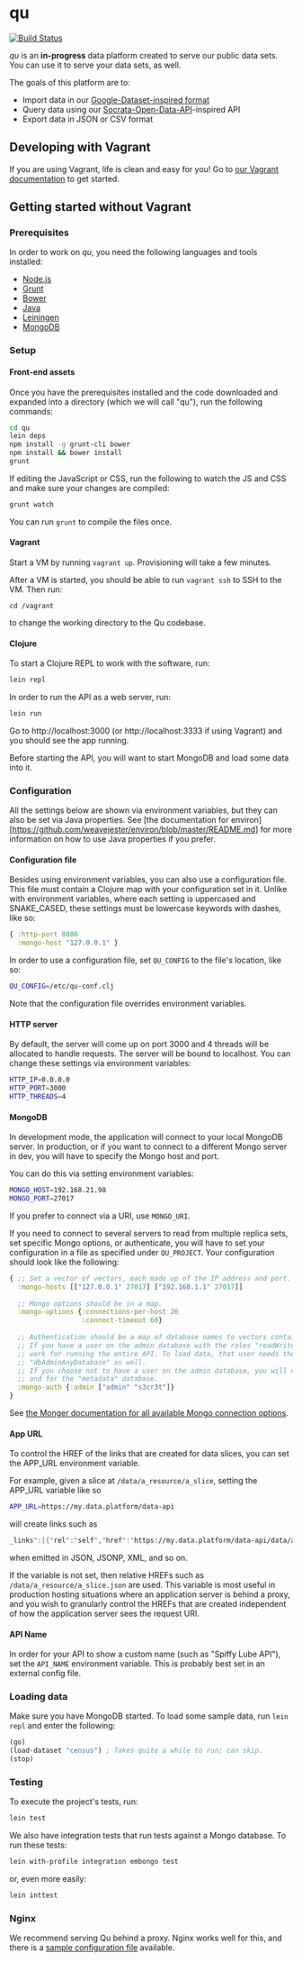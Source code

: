 # qu

[![Build Status](https://travis-ci.org/cfpb/qu.png)](https://travis-ci.org/cfpb/qu)

_qu_ is an **in-progress** data platform created to serve our public data sets. You can use it to serve your data sets, as well.

The goals of this platform are to:
* Import data in our
  [Google-Dataset-inspired format][dataset-inspired]
* Query data using our
  [Socrata-Open-Data-API][soda]-inspired API
* Export data in JSON or CSV format

[CFPB]: http://www.consumerfinance.gov/
[dataset-inspired]: https://github.com/cfpb/qu/wiki/Dataset-publishing-format
[soda]: http://dev.socrata.com/consumers/getting-started/

## Developing with Vagrant

If you are using Vagrant, life is clean and easy for you! Go to [our Vagrant documentation](doc/vagrant.md) to get started.

## Getting started without Vagrant

### Prerequisites

In order to work on _qu_, you need the following languages and tools
installed:

* [Node.js][]
* [Grunt][]
* [Bower][]
* [Java][]
* [Leiningen][]
* [MongoDB][]

[Java]: http://www.java.com/en/
[Node.js]: http://nodejs.org/
[Leiningen]: http://leiningen.org/
[Grunt]: http://gruntjs.com/
[Bower]: http://bower.io/
[MongoDB]: http://www.mongodb.org/

### Setup

#### Front-end assets

Once you have the prerequisites installed and the code downloaded and
expanded into a directory (which we will call "qu"), run the following
commands:

```sh
cd qu
lein deps
npm install -g grunt-cli bower
npm install && bower install
grunt
```

If editing the JavaScript or CSS, run the following to watch the JS
and CSS and make sure your changes are compiled:

```sh
grunt watch
```

You can run `grunt` to compile the files once.

#### Vagrant

Start a VM by running `vagrant up`. Provisioning will take a few minutes.

After a VM is started, you should be able to run `vagrant ssh` to SSH to the VM. Then run:

```
cd /vagrant
```

to change the working directory to the Qu codebase.

#### Clojure

To start a Clojure REPL to work with the software, run:

```sh
lein repl
```

In order to run the API as a web server, run:

```sh
lein run
```

Go to http://localhost:3000 (or http://localhost:3333 if using Vagrant) and you should see the app running.

Before starting the API, you will want to start MongoDB and load some
data into it.

### Configuration

All the settings below are shown via environment variables, but they
can also be set via Java properties. See
[the documentation for environ][https://github.com/weavejester/environ/blob/master/README.md]
for more information on how to use Java properties if you prefer.

#### Configuration file

Besides using environment variables, you can also use a configuration
file. This file must contain a Clojure map with your configuration set
in it. Unlike with environment variables, where each setting is
uppercased and SNAKE_CASED, these settings must be lowercase keywords
with dashes, like so:

```clojure
{ :http-port 8080
  :mongo-host "127.0.0.1" }
```

In order to use a configuration file, set `QU_CONFIG` to the file's
location, like so:

```sh
QU_CONFIG=/etc/qu-conf.clj
```

Note that the configuration file overrides environment variables.

#### HTTP server

By default, the server will come up on port 3000 and 4 threads will be
allocated to handle requests. The server will be bound to
localhost. You can change these settings via environment variables:

```sh
HTTP_IP=0.0.0.0
HTTP_PORT=3000
HTTP_THREADS=4
```

#### MongoDB

In development mode, the application will connect to your local MongoDB server. In production, or if you want to connect to a different Mongo server in dev, you will have to specify the Mongo host and port.

You can do this via setting environment variables:

```sh
MONGO_HOST=192.168.21.98
MONGO_PORT=27017
```

If you prefer to connect via a URI, use `MONGO_URI`.

If you need to connect to several servers to read from multiple replica sets, set specific Mongo options, or authenticate, you will have to set your configuration in a file as specified under `QU_PROJECT`. Your configuration should look like the following:

```clojure
{ ;; Set a vector of vectors, each made up of the IP address and port.
  :mongo-hosts [["127.0.0.1" 27017] ["192.168.1.1" 27017]]
  
  ;; Mongo options should be in a map.
  :mongo-options {:connections-per-host 20
                  :connect-timeout 60}
                  
  ;; Authentication should be a map of database names to vectors containing username and password.
  ;; If you have a user on the admin database with the roles "readWriteAnyDatabase", that user should
  ;; work for running the entire API. To load data, that user needs the roles "clusterAdmin" and
  ;; "dbAdminAnyDatabase" as well.
  ;; If you choose not to have a user on the admin database, you will need a user for every dataset
  ;; and for the "metadata" database.
  :mongo-auth {:admin ["admin" "s3cr3t"]}
}
```

See [the Monger documentation for all available Mongo connection options](http://clojuremongodb.info/articles/connecting.html#connecting_to_mongodb_using_connection_options).

#### App URL

To control the HREF of the links that are created for data slices, you can set the APP_URL environment variable.

For example, given a slice at `/data/a_resource/a_slice`, setting the APP_URL variable like so

```sh
APP_URL=https://my.data.platform/data-api
```

will create links such as

```sh
_links":[{"rel":"self","href":"https://my.data.platform/data-api/data/a_resource/a_slice.json?...."}]
```

when emitted in JSON, JSONP, XML, and so on.

If the variable is not set, then relative HREFs such as `/data/a_resource/a_slice.json` are used. This variable is most useful in production hosting situations where an application server is behind a proxy, and you wish to granularly control the HREFs that are created independent of how the application server sees the request URI.

#### API Name

In order for your API to show a custom name (such as "Spiffy Lube
API"), set the `API_NAME` environment variable. This is probably best
set in an external config file.

### Loading data

Make sure you have MongoDB started. To load some sample data, run
`lein repl` and enter the following:

```clojure
(go)
(load-dataset "census") ; Takes quite a while to run; can skip.
(stop)
```

### Testing

To execute the project's tests, run:

```sh
lein test
```

We also have integration tests that run tests against a Mongo database.
To run these tests:

```sh
lein with-profile integration embongo test
```

or, even more easily:

```sh
lein inttest
```

### Nginx

We recommend serving Qu behind a proxy. Nginx works well for this, and
there is a [sample configuration file](doc/nginx.conf) available.
